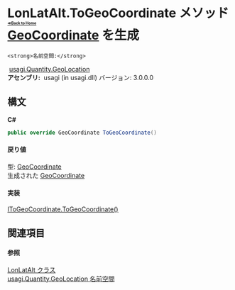 # LonLatAlt.ToGeoCoordinate メソッド <div style="font-size:30%"><a href="https://github.com/usagi/usagi.cs/blob/master/docs/Home.md">≪Back to Home</a></div><a href="http://msdn2.microsoft.com/ja-jp/library/ee425989" target="_blank">GeoCoordinate</a> を生成


    <strong>名前空間:</strong>
&nbsp;<a href="N_usagi_Quantity_GeoLocation.md">usagi.Quantity.GeoLocation</a><br /><strong>アセンブリ:</strong>
&nbsp;usagi (in usagi.dll) バージョン: 3.0.0.0

## 構文

**C#**<br />
``` C#
public override GeoCoordinate ToGeoCoordinate()
```


#### 戻り値
型: <a href="http://msdn2.microsoft.com/ja-jp/library/ee425989" target="_blank">GeoCoordinate</a><br />生成された <a href="http://msdn2.microsoft.com/ja-jp/library/ee425989" target="_blank">GeoCoordinate</a>

#### 実装
<a href="M_usagi_Quantity_GeoLocation_IToGeoCoordinate_ToGeoCoordinate.md">IToGeoCoordinate.ToGeoCoordinate()</a><br />

## 関連項目


#### 参照
<a href="T_usagi_Quantity_GeoLocation_LonLatAlt.md">LonLatAlt クラス</a><br /><a href="N_usagi_Quantity_GeoLocation.md">usagi.Quantity.GeoLocation 名前空間</a><br />